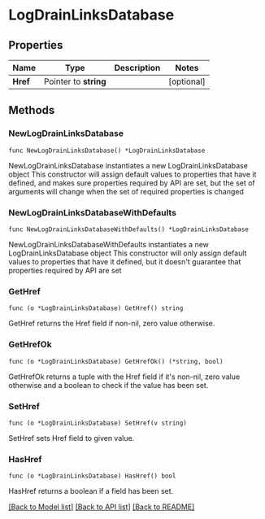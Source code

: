 # LogDrainLinksDatabase

## Properties

Name | Type | Description | Notes
------------ | ------------- | ------------- | -------------
**Href** | Pointer to **string** |  | [optional] 

## Methods

### NewLogDrainLinksDatabase

`func NewLogDrainLinksDatabase() *LogDrainLinksDatabase`

NewLogDrainLinksDatabase instantiates a new LogDrainLinksDatabase object
This constructor will assign default values to properties that have it defined,
and makes sure properties required by API are set, but the set of arguments
will change when the set of required properties is changed

### NewLogDrainLinksDatabaseWithDefaults

`func NewLogDrainLinksDatabaseWithDefaults() *LogDrainLinksDatabase`

NewLogDrainLinksDatabaseWithDefaults instantiates a new LogDrainLinksDatabase object
This constructor will only assign default values to properties that have it defined,
but it doesn't guarantee that properties required by API are set

### GetHref

`func (o *LogDrainLinksDatabase) GetHref() string`

GetHref returns the Href field if non-nil, zero value otherwise.

### GetHrefOk

`func (o *LogDrainLinksDatabase) GetHrefOk() (*string, bool)`

GetHrefOk returns a tuple with the Href field if it's non-nil, zero value otherwise
and a boolean to check if the value has been set.

### SetHref

`func (o *LogDrainLinksDatabase) SetHref(v string)`

SetHref sets Href field to given value.

### HasHref

`func (o *LogDrainLinksDatabase) HasHref() bool`

HasHref returns a boolean if a field has been set.


[[Back to Model list]](../README.md#documentation-for-models) [[Back to API list]](../README.md#documentation-for-api-endpoints) [[Back to README]](../README.md)


